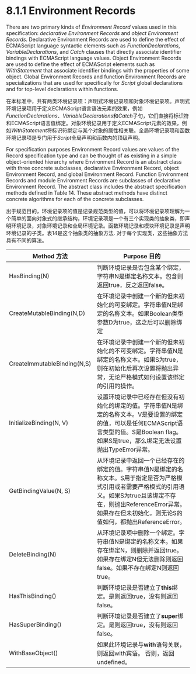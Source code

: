# 8.1.1 Environment Records

There are two primary kinds of *Environment Record* values used in this specification: *declarative Environment Records* and *object Environment Records*. Declarative Environment Records are used to define the effect of ECMAScript language syntactic elements such as *FunctionDeclarations*, *VariableDeclarations*, and *Catch* clauses that directly associate identifier bindings with ECMAScript language values. Object Environment Records are used to define the effect of ECMAScript elements such as *WithStatement* that associate identifier bindings with the properties of some object. Global Environment Records and function Environment Records are specializations that are used for specifically for *Script* global declarations and for top-level declarations within functions.

在本标准中，共有两类环境记录项：声明式环境记录项和对象环境记录项。声明式环境记录项用于定义ECMAScript语言语法元素的效果，例如*FunctionDeclarations*、*VariableDeclarations*和*Catch*子句，它们直接将标识符和ECMAScript语言值绑定。对象环境记录用于定义ECMAScript元素的效果，例如*WithStatement*将标识符绑定与某个对象的属性相关联。全局环境记录项和函数环境记录项是专门用于*Script*全局声明和函数内的顶级声明。

For specification purposes Environment Record values are values of the Record specification type and can be thought of as existing in a simple object-oriented hierarchy where Environment Record is an abstract class with three concrete subclasses, declarative Environment Record, object Environment Record, and global Environment Record. Function Environment Records and module Environment Records are subclasses of declarative Environment Record. The abstract class includes the abstract specification methods defined in Table 14. These abstract methods have distinct concrete algorithms for each of the concrete subclasses.

出于规范目的，环境记录项的值是记录规范类型的值，可以将环境记录项理解为一个简单的面向对象式的继承结构，环境记录项是一个有三个实现类的抽象类，即声明环境记录，对象环境记录和全局环境记录。函数环境记录和模块环境记录是声明环境记录的子类。表14是这个抽象类的抽象方法. 对于每个实现类，这些抽象方法具有不同的算法。

Method 方法 | Purpose 目的
------------ | -------------
HasBinding(N) | 判断环境记录是否包含某个绑定，字符串N是绑定名称文本。包含则返回true，反之返回false。
CreateMutableBinding(N,D) | 在环境记录中创建一个新的但未初始化的可变绑定。字符串值N是绑定的名称文本。如果Boolean类型参数D为true，这之后可以删除绑定
CreateImmutableBinding(N,S) | 在环境记录中创建一个新的但未初始化的不可变绑定。字符串值N是绑定的名称文本。如果S为true，则在初始化后再次设置将抛出异常，无论严格模式如何设置该绑定的引用的操作。
InitializeBinding(N, V) | 设置环境记录中已经存在但没有初始化的绑定的值。字符串值N是绑定的名称文本。V是要设置的绑定的值，可以是任何ECMAScript语言类型的值。S是Boolean flag。 如果S是true，那么绑定无法设置抛出TypeError异常。
GetBindingValue(N, S) | 从环境记录中返回一个已经存在的绑定的值。字符串值N是绑定的名称文本。S用于指定是否为严格模式引用或者需要严格模式的引用语义。如果S为true且该绑定不存在，则抛出ReferenceError异常。如果存在但未初始化，则无论S的值如何，都抛出ReferenceError。
DeleteBinding(N) | 从环境记录项中删除一个绑定。字符串值N是绑定的名称文本。如果存在绑定N，则删除并返回true。如果存在绑定N但无法删除则返回false。如果不存在绑定N则返回true。
HasThisBinding() | 判断环境记录是否建立了**this**绑定。是则返回true，没有则返回false。
HasSuperBinding() | 判断环境记录是否建立了**super**绑定。是则返回true，没有则返回false。
WithBaseObject() | 如果此环境记录与**with**语句关联，则返回with宾语。 否则，返回undefined。
